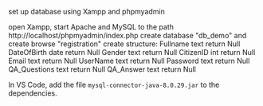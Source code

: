 set up database using Xampp and phpmyadmin 

open Xampp, start Apache and MySQL
to the path http://localhost/phpmyadmin/index.php
create database "db_demo" and create browse "registration"
create structure:
    Fullname text return Null
    DateOfBirth date return Null
    Gender text return Null
    CitizenID int return Null
    Email text return Null
    UserName text return Null
    Password text return Null
    QA_Questions text return Null
    QA_Answer text return Null

In VS Code, add the file `mysql-connector-java-8.0.29.jar` to the dependencies.